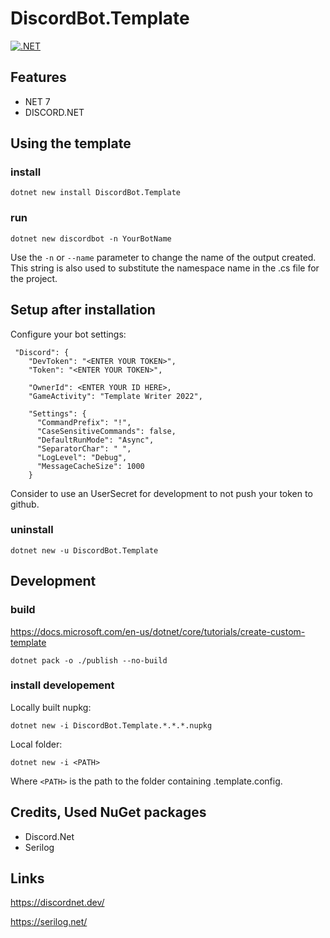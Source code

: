 # DiscordBot.Template

[![.NET](https://github.com/Q-Sharp/DiscordBot.Template/actions/workflows/dotnet.yml/badge.svg)](https://github.com/Q-Sharp/DiscordBot.Template/actions/workflows/dotnet.yml)

## Features

- NET 7
- DISCORD.NET

## Using the template

### install

```
dotnet new install DiscordBot.Template
```

### run

```
dotnet new discordbot -n YourBotName
```

Use the `-n` or `--name` parameter to change the name of the output created. This string is also used to substitute the namespace name in the .cs file for the project.

## Setup after installation

Configure your bot settings:

```
 "Discord": {
    "DevToken": "<ENTER YOUR TOKEN>",
    "Token": "<ENTER YOUR TOKEN>",

    "OwnerId": <ENTER YOUR ID HERE>,
    "GameActivity": "Template Writer 2022",

    "Settings": {
      "CommandPrefix": "!", 
      "CaseSensitiveCommands": false,
      "DefaultRunMode": "Async",
      "SeparatorChar": " ",
      "LogLevel": "Debug",
      "MessageCacheSize": 1000
    }

```

Consider to use an UserSecret for development to not push your token to github.

### uninstall

```
dotnet new -u DiscordBot.Template
```

## Development

### build

https://docs.microsoft.com/en-us/dotnet/core/tutorials/create-custom-template

```
dotnet pack -o ./publish --no-build
```

### install developement

Locally built nupkg:

```
dotnet new -i DiscordBot.Template.*.*.*.nupkg
```

Local folder:

```
dotnet new -i <PATH>
```

Where `<PATH>` is the path to the folder containing .template.config.


## Credits, Used NuGet packages

- Discord.Net
- Serilog 

## Links

https://discordnet.dev/

https://serilog.net/
